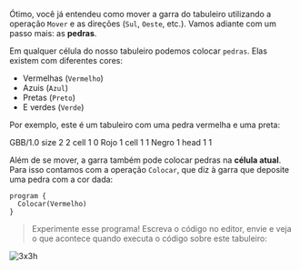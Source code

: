 Ótimo, você já entendeu como mover a garra do tabuleiro utilizando a operação `Mover` e as direções (`Sul`, `Oeste`, etc.). Vamos adiante com um passo mais: as **pedras**.

Em qualquer célula do nosso tabuleiro podemos colocar `pedras`. Elas existem com diferentes cores:

* Vermelhas (`Vermelho`)
* Azuis (`Azul`)
* Pretas (`Preto`)
* E verdes (`Verde`)

Por exemplo, este é um tabuleiro com uma pedra vermelha e uma preta:

<gs-board>
  GBB/1.0
    size 2 2
    cell 1 0 Rojo 1
    cell 1 1 Negro 1
    head 1 1
</gs-board>

Além de se mover, a garra também pode colocar pedras na **célula atual**. Para isso contamos com a operação `Colocar`, que diz à garra que deposite uma pedra com a cor dada:

``` gobstones
program {
  Colocar(Vermelho)    
}
```

> Experimente esse programa! Escreva o código no editor, envie e veja o que acontece quando executa o código sobre este tabuleiro:

![3x3h](https://raw.githubusercontent.com/sagrado-corazon-alcal/mumuki-fundamentos-gobstones-guia-1-primeros-programas/master/3x3h.png)
